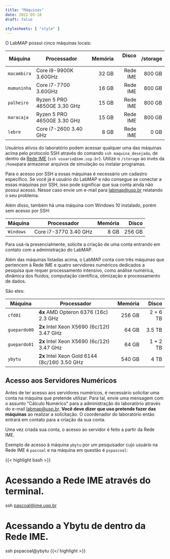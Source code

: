 ```yaml
---
title: "Máquinas"
date: 2022-05-18
draft: false

stylesheets: [ "style" ]
---
```


O LabMAP possui cinco máquinas locais:

| Máquina     | Processador                 | Memória | Disco &nbsp;&nbsp;&nbsp; | /storage |
| ----------- | --------------------------- | ------: | -----------------------: | -------: |
| `macambira` | Core i9-9900K 3.60GHz       |   32 GB |                 Rede IME |   800 GB |
| `mumuninha` | Core i7-7700 3.60GHz        |   16 GB |                 Rede IME |   800 GB |
| `palheiro`  | Ryzen 5 PRO 4650GE 3.30 GHz |   15 GB |                 Rede IME |   800 GB |
| `maracaja`  | Ryzen 5 PRO 4650GE 3.30 GHz |   15 GB |                 Rede IME |   800 GB |
| `lebre`     | Core i7-2600 3.40 GHz       |    8 GB |                 Rede IME |     0 GB |

Usuários ativos do laboratório podem acessar qualquer uma das máquinas acima
pelo protocolo SSH através do comando `ssh maquina_desejada`, de dentro da [Rede
IME][rime] (`ssh usuario@ime.usp.br`). Utilize o `/storage` ao invés
da `/home`para armazenar arquivos de simulação ou instalar programas.

Para o acesso por SSH a essas máquinas é necessário um cadastro específico.
Se você já é usuário do LabMAP e não consegue se conectar a essas máquinas por SSH, isso pode
significar que sua conta ainda não possui acesso. Nesse caso envie um e-mail para [labmap@usp.br](mailto:labmap@usp.br) relatando o seu problema. 

Além disso, também há uma máquina com Windows 10 instalado, porém sem acesso
por SSH: 

| Máquina     | Processador                 | Memória |    Disco |
| ----------- | --------------------------- | ------: | --------:|
| `Windows`   | Core i7-3770 3.40 GHz       |    8 GB |   256 GB |

Para usá-la presencialmente, solicite a criação de uma conta entrando em contato com 
a administração do LabMAP.

Além das máquinas listadas acima, o LabMAP conta com três máquinas que pertencem
à Rede IME e quatro servidores numéricos dedicados a pesquisa que requer
processamento intensivo, como análise numérica, dinâmica dos fluidos, computação
científica, otimização e processamento de dados.

São eles:

| Máquina      | Processador                                   | Memória |    Disco |
| ------------ | --------------------------------------------- | ------: | -------: |
| `cfd01`      | **4x** AMD Opteron 6376 (16c) 2.3 GHz         |  256 GB | 2 + 6 TB |
| `guepardo00` | **2x** Intel Xeon X5690 (6c/12t) 3.47 GHz     |   64 GB |   3.5 TB |
| `guepardo01` | **2x** Intel Xeon X5690 (6c/12t) 3.47 GHz     |   64 GB | 1 + 2 TB |
| `ybytu`      | **2x** Intel Xeon Gold 6144 (8c/16t) 3.50 GHz |  540 GB |     4 TB |

[rime]: https://si.ime.usp.br/

## Acesso aos Servidores Numéricos

Antes de ter acesso aos servidores numéricos, é necessário solicitar uma conta
na máquina que pretende utilizar. Para tal, envie uma mensagem com o assunto
"Cálculo Numérico" para a administração do laboratório através do e-mail
[labmap@usp.br](mailto:labmap@usp.br). **Você deve dizer que uso pretende fazer
das máquinas** ao realizar a solicitação. O coordenador do laboratório então
entrará em contato para a criação da sua conta.

Uma vez criada sua conta, o acesso ao servidor é feito a partir da Rede IME.

Exemplo de acesso à máquina `ybytu` por um pesquisador cujo usuário na Rede IME
é `pascoal` e na máquina em questão é `pspascoal`:

{{< highlight bash >}}
# Acessando a Rede IME através do terminal.
ssh pascoal@ime.usp.br
# Acessando a Ybytu de dentro da Rede IME.
ssh pspacoal@ybytu
{{</ highlight >}}
